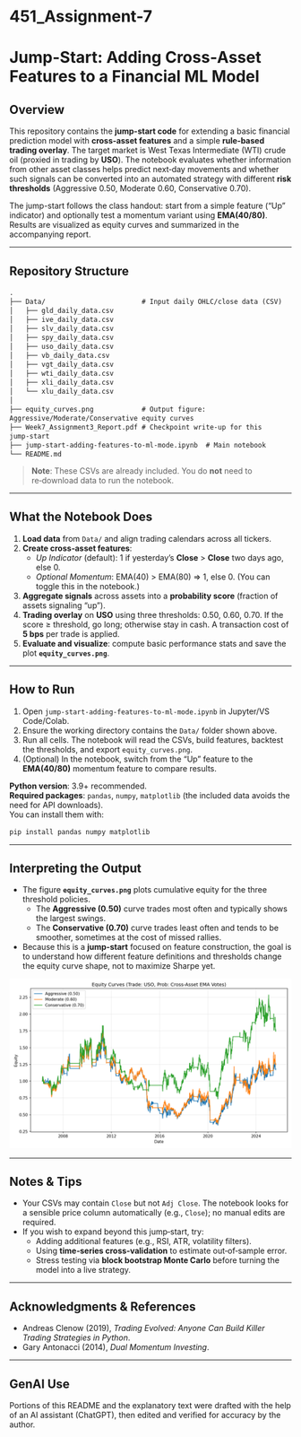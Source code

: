 # 451_Assignment-7
# Jump-Start: Adding Cross‑Asset Features to a Financial ML Model

## Overview
This repository contains the **jump-start code** for extending a basic financial prediction model with **cross‑asset features** and a simple **rule‑based trading overlay**. The target market is West Texas Intermediate (WTI) crude oil (proxied in trading by **USO**). The notebook evaluates whether information from other asset classes helps predict next‑day movements and whether such signals can be converted into an automated strategy with different **risk thresholds** (Aggressive 0.50, Moderate 0.60, Conservative 0.70).

The jump-start follows the class handout: start from a simple feature (“Up” indicator) and optionally test a momentum variant using **EMA(40/80)**. Results are visualized as equity curves and summarized in the accompanying report.

---

## Repository Structure
```
.
├── Data/                        # Input daily OHLC/close data (CSV)
│   ├── gld_daily_data.csv
│   ├── ive_daily_data.csv
│   ├── slv_daily_data.csv
│   ├── spy_daily_data.csv
│   ├── uso_daily_data.csv
│   ├── vb_daily_data.csv
│   ├── vgt_daily_data.csv
│   ├── wti_daily_data.csv
│   ├── xli_daily_data.csv
│   └── xlu_daily_data.csv
│
├── equity_curves.png            # Output figure: Aggressive/Moderate/Conservative equity curves
├── Week7_Assignment3_Report.pdf # Checkpoint write‑up for this jump‑start
├── jump-start-adding-features-to-ml-mode.ipynb  # Main notebook
└── README.md
```

> **Note**: These CSVs are already included. You do **not** need to re‑download data to run the notebook.

---

## What the Notebook Does
1. **Load data** from `Data/` and align trading calendars across all tickers.
2. **Create cross‑asset features**:
   - *Up Indicator* (default): 1 if yesterday’s **Close** > **Close** two days ago, else 0.
   - *Optional Momentum*: EMA(40) > EMA(80) ⇒ 1, else 0. (You can toggle this in the notebook.)
3. **Aggregate signals** across assets into a **probability score** (fraction of assets signaling “up”).  
4. **Trading overlay** on **USO** using three thresholds: 0.50, 0.60, 0.70. If the score ≥ threshold, go long; otherwise stay in cash. A transaction cost of **5 bps** per trade is applied.
5. **Evaluate and visualize**: compute basic performance stats and save the plot **`equity_curves.png`**.

---

## How to Run
1. Open `jump-start-adding-features-to-ml-mode.ipynb` in Jupyter/VS Code/Colab.
2. Ensure the working directory contains the `Data/` folder shown above.
3. Run all cells. The notebook will read the CSVs, build features, backtest the thresholds, and export `equity_curves.png`.
4. (Optional) In the notebook, switch from the “Up” feature to the **EMA(40/80)** momentum feature to compare results.

**Python version**: 3.9+ recommended.  
**Required packages**: `pandas`, `numpy`, `matplotlib` (the included data avoids the need for API downloads).  
You can install them with:
```bash
pip install pandas numpy matplotlib
```

---

## Interpreting the Output
- The figure **`equity_curves.png`** plots cumulative equity for the three threshold policies.  
  - The **Aggressive (0.50)** curve trades most often and typically shows the largest swings.  
  - The **Conservative (0.70)** curve trades least often and tends to be smoother, sometimes at the cost of missed rallies.
- Because this is a **jump‑start** focused on feature construction, the goal is to understand how different feature definitions and thresholds change the equity curve shape, not to maximize Sharpe yet.

![Equity Curves](equity_curves.png)

---

## Notes & Tips
- Your CSVs may contain `Close` but not `Adj Close`. The notebook looks for a sensible price column automatically (e.g., `Close`); no manual edits are required.
- If you wish to expand beyond this jump‑start, try:
  - Adding additional features (e.g., RSI, ATR, volatility filters).  
  - Using **time‑series cross‑validation** to estimate out‑of‑sample error.  
  - Stress testing via **block bootstrap Monte Carlo** before turning the model into a live strategy.

---

## Acknowledgments & References
- Andreas Clenow (2019), *Trading Evolved: Anyone Can Build Killer Trading Strategies in Python*.
- Gary Antonacci (2014), *Dual Momentum Investing*.

---

## GenAI Use
Portions of this README and the explanatory text were drafted with the help of an AI assistant (ChatGPT), then edited and verified for accuracy by the author.
